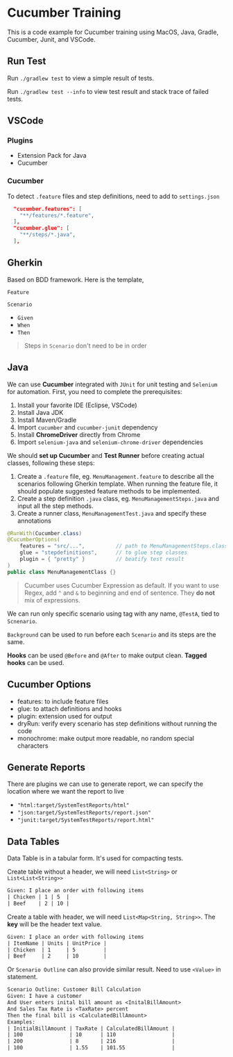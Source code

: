 # Cucumber Training

This is a code example for Cucumber training using MacOS, Java, Gradle, Cucumber, Junit, and VSCode.

## Run Test

Run `./gradlew test` to view a simple result of tests.

Run `./gradlew test --info` to view test result and stack trace of failed tests.

## VSCode

### Plugins

- Extension Pack for Java
- Cucumber

### Cucumber

To detect `.feature` files and step definitions, need to add to `settings.json`

```json
  "cucumber.features": [
    "**/features/*.feature",
  ],
  "cucumber.glue": [
    "**/steps/*.java",
  ],
```

## Gherkin
Based on BDD framework. Here is the template,

`Feature`

`Scenario`

- `Given`
- `When`
- `Then`

> Steps in `Scenario` don't need to be in order

## Java
We can use **Cucumber** integrated with `JUnit` for unit testing and `Selenium` for automation. First, you need to complete the prerequisites:

1. Install your favorite IDE (Eclipse, VSCode)
2. Install Java JDK
3. Install Maven/Gradle
4. Import `cucumber` and `cucumber-junit` dependency
5. Install **ChromeDriver** directly from Chrome
6. Import `selenium-java` and `selenium-chrome-driver` dependencies

We should **set up Cucumber** and **Test Runner** before creating actual classes, following these steps:

1. Create a `.feature` file, eg. `MenuManagement.feature` to describe all the scenarios following Gherkin template. When running the feature file, it should populate suggested feature methods to be implemented.
2. Create a step definition `.java` class, eg. `MenuManagementSteps.java` and input all the step methods.
3. Create a runner class, `MenuManagementTest.java` and specify these annotations

```java
@RunWith(Cucumber.class)
@CucumberOptions(
    features = "src/...",          // path to MenuManagementSteps.class
    glue = "stepdefinitions",      // to glue step classes
    plugin = { "pretty" }          // beatify test result
)
public class MenuManagementClass {}
```

> Cucumber uses Cucumber Expression as default. If you want to use Regex, add `^` and `&` to beginning and end of sentence. They **do not** mix of expressions.

We can run only specific scenario using tag with any name, `@TestA`, tied to `Scnenario`.

`Background` can be used to run before each `Scenario` and its steps are the same.

**Hooks** can be used `@Before` and `@After` to make output clean. **Tagged hooks** can be used.

## Cucumber Options
- features: to include feature files
- glue: to attach definitions and hooks
- plugin: extension used for output
- dryRun: verify every scenario has step definitions without running the code
- monochrome: make output more readable, no random special characters

## Generate Reports
There are plugins we can use to generate report, we can specify the location where we want the report to live

- `"html:target/SystemTestReports/html"`
- `"json:target/SystemTestReports/report.json"`
- `"junit:target/SystemTestReports/report.html"`

## Data Tables
Data Table is in a tabular form. It's used for compacting tests.

Create table without a header, we will need `List<String>` or `List<List<String>>`

```txt
Given: I place an order with following items
| Chicken | 1 | 5  |
| Beef    | 2 | 10 |
```

Create a table with header, we will need `List<Map<String, String>>`. The **key** will be the header text value.

```txt
Given: I place an order with following items
| ItemName | Units | UnitPrice |
| Chicken  | 1     | 5         |
| Beef     | 2     | 10        |
```

Or `Scenario Outline` can also provide similar result. Need to use `<Value>` in statement.
```txt
Scenario Outline: Customer Bill Calculation
Given: I have a customer
And User enters inital bill amount as <InitalBillAmount>
And Sales Tax Rate is <TaxRate> percent
Then the final bill is <CalculatedBillAmount>
Examples:
| InitialBillAmount | TaxRate | CalculatedBillAmount |
| 100               | 10      | 110                  |
| 200               | 8       | 216                  |
| 100               | 1.55    | 101.55               |
```


